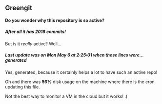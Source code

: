 ## Greengit

#### Do you wonder why this repository is so active?

##### After all it has 2018 commits!

But is it *really* active? Well...

##### Last update was on Mon May 6 at 2:25:01 when those lines were... generated

Yes, generated, because it certainly helps a lot to have such an active repo!

Oh and there was **56%** disk usage on the machine
where there is the cron updating this file.

Not the best way to monitor a VM in the cloud but it works! :)

